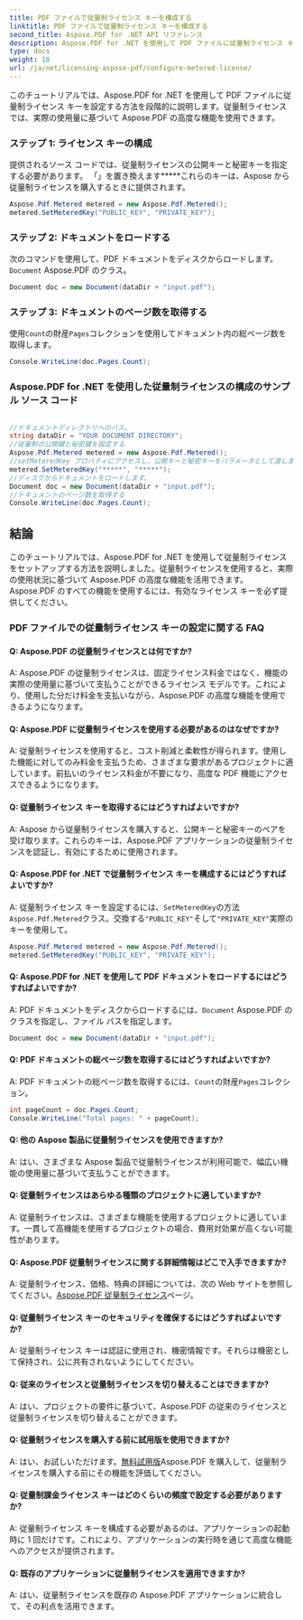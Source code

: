 ```yaml
---
title: PDF ファイルで従量制ライセンス キーを構成する
linktitle: PDF ファイルで従量制ライセンス キーを構成する
second_title: Aspose.PDF for .NET API リファレンス
description: Aspose.PDF for .NET を使用して PDF ファイルに従量制ライセンス キーを設定し、高度な機能を活用するためのステップバイステップ ガイド。
type: docs
weight: 10
url: /ja/net/licensing-aspose-pdf/configure-metered-license/
---
```

このチュートリアルでは、Aspose.PDF for .NET を使用して PDF ファイルに従量制ライセンス キーを設定する方法を段階的に説明します。従量制ライセンスでは、実際の使用量に基づいて Aspose.PDF の高度な機能を使用できます。

### ステップ 1: ライセンス キーの構成

提供されるソース コードでは、従量制ライセンスの公開キーと秘密キーを指定する必要があります。 「」を置き換えます*****これらのキーは、Aspose から従量制ライセンスを購入するときに提供されます。

```csharp
Aspose.Pdf.Metered metered = new Aspose.Pdf.Metered();
metered.SetMeteredKey("PUBLIC_KEY", "PRIVATE_KEY");
```

### ステップ 2: ドキュメントをロードする

次のコマンドを使用して、PDF ドキュメントをディスクからロードします。`Document` Aspose.PDF のクラス。

```csharp
Document doc = new Document(dataDir + "input.pdf");
```

### ステップ 3: ドキュメントのページ数を取得する

使用`Count`の財産`Pages`コレクションを使用してドキュメント内の総ページ数を取得します。

```csharp
Console.WriteLine(doc.Pages.Count);
```

### Aspose.PDF for .NET を使用した従量制ライセンスの構成のサンプル ソース コード 

```csharp

//ドキュメントディレクトリへのパス。
string dataDir = "YOUR DOCUMENT DIRECTORY";
//従量制の公開鍵と秘密鍵を設定する
Aspose.Pdf.Metered metered = new Aspose.Pdf.Metered();
//setMeteredKey プロパティにアクセスし、公開キーと秘密キーをパラメータとして渡します。
metered.SetMeteredKey("*****", "*****");
//ディスクからドキュメントをロードします。
Document doc = new Document(dataDir + "input.pdf");
//ドキュメントのページ数を取得する
Console.WriteLine(doc.Pages.Count);

```

## 結論

このチュートリアルでは、Aspose.PDF for .NET を使用して従量制ライセンスをセットアップする方法を説明しました。従量制ライセンスを使用すると、実際の使用状況に基づいて Aspose.PDF の高度な機能を活用できます。 Aspose.PDF のすべての機能を使用するには、有効なライセンス キーを必ず提供してください。

### PDF ファイルでの従量制ライセンス キーの設定に関する FAQ

#### Q: Aspose.PDF の従量制ライセンスとは何ですか?

A: Aspose.PDF の従量制ライセンスは、固定ライセンス料金ではなく、機能の実際の使用量に基づいて支払うことができるライセンス モデルです。これにより、使用した分だけ料金を支払いながら、Aspose.PDF の高度な機能を使用できるようになります。

#### Q: Aspose.PDF に従量制ライセンスを使用する必要があるのはなぜですか?

A: 従量制ライセンスを使用すると、コスト削減と柔軟性が得られます。使用した機能に対してのみ料金を支払うため、さまざまな要求があるプロジェクトに適しています。前払いのライセンス料金が不要になり、高度な PDF 機能にアクセスできるようになります。

#### Q: 従量制ライセンス キーを取得するにはどうすればよいですか?

A: Aspose から従量制ライセンスを購入すると、公開キーと秘密キーのペアを受け取ります。これらのキーは、Aspose.PDF アプリケーションの従量制ライセンスを認証し、有効にするために使用されます。

#### Q: Aspose.PDF for .NET で従量制ライセンス キーを構成するにはどうすればよいですか?

 A: 従量制ライセンス キーを設定するには、`SetMeteredKey`の方法`Aspose.Pdf.Metered`クラス。交換する`"PUBLIC_KEY"`そして`"PRIVATE_KEY"`実際のキーを使用して。

```csharp
Aspose.Pdf.Metered metered = new Aspose.Pdf.Metered();
metered.SetMeteredKey("PUBLIC_KEY", "PRIVATE_KEY");
```

#### Q: Aspose.PDF for .NET を使用して PDF ドキュメントをロードするにはどうすればよいですか?

 A: PDF ドキュメントをディスクからロードするには、`Document` Aspose.PDF のクラスを指定し、ファイル パスを指定します。

```csharp
Document doc = new Document(dataDir + "input.pdf");
```

#### Q: PDF ドキュメントの総ページ数を取得するにはどうすればよいですか?

 A: PDF ドキュメントの総ページ数を取得するには、`Count`の財産`Pages`コレクション。

```csharp
int pageCount = doc.Pages.Count;
Console.WriteLine("Total pages: " + pageCount);
```

#### Q: 他の Aspose 製品に従量制ライセンスを使用できますか?

A: はい、さまざまな Aspose 製品で従量制ライセンスが利用可能で、幅広い機能の使用量に基づいて支払うことができます。

#### Q: 従量制ライセンスはあらゆる種類のプロジェクトに適していますか?

A: 従量制ライセンスは、さまざまな機能を使用するプロジェクトに適しています。一貫して高機能を使用するプロジェクトの場合、費用対効果が高くない可能性があります。

#### Q: Aspose.PDF 従量制ライセンスに関する詳細情報はどこで入手できますか?

 A: 従量制ライセンス、価格、特典の詳細については、次の Web サイトを参照してください。[Aspose.PDF 従量制ライセンス](https://purchase.aspose.com/pricing/pdf/net)ページ。

#### Q: 従量制ライセンス キーのセキュリティを確保するにはどうすればよいですか?

A: 従量制ライセンス キーは認証に使用され、機密情報です。それらは機密として保持され、公に共有されないようにしてください。

#### Q: 従来のライセンスと従量制ライセンスを切り替えることはできますか?

A: はい、プロジェクトの要件に基づいて、Aspose.PDF の従来のライセンスと従量制ライセンスを切り替えることができます。

#### Q: 従量制ライセンスを購入する前に試用版を使用できますか?

 A: はい、お試しいただけます。[無料試用版](https://products.aspose.com/pdf/net)Aspose.PDF を購入して、従量制ライセンスを購入する前にその機能を評価してください。

#### Q: 従量制課金ライセンス キーはどのくらいの頻度で設定する必要がありますか?

A: 従量制ライセンス キーを構成する必要があるのは、アプリケーションの起動時に 1 回だけです。これにより、アプリケーションの実行時を通じて高度な機能へのアクセスが提供されます。

#### Q: 既存のアプリケーションに従量制ライセンスを適用できますか?

A: はい、従量制ライセンスを既存の Aspose.PDF アプリケーションに統合して、その利点を活用できます。